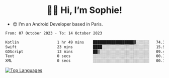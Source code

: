 <h1 align="center"> 👋🏽 Hi, I’m Sophie! </h1>  

- 😊 I’m an Android Developer based in Paris.

<!--START_SECTION:waka-->

```txt
From: 07 October 2023 - To: 14 October 2023

Kotlin                 1 hr 49 mins    ██████████████████▓░░░░░░   74.35 %
Swift                  23 mins         ████░░░░░░░░░░░░░░░░░░░░░   15.93 %
GDScript               13 mins         ██▒░░░░░░░░░░░░░░░░░░░░░░   09.41 %
Text                   0 secs          ░░░░░░░░░░░░░░░░░░░░░░░░░   00.13 %
XML                    0 secs          ░░░░░░░░░░░░░░░░░░░░░░░░░   00.11 %
```

<!--END_SECTION:waka-->

<!-- [![My GitHub stats](https://github-readme-stats.vercel.app/api?username=sophicapri&show_icons=true&theme=buefy)](https://github.com/anuraghazra/github-readme-stats) -->

[![Top Languages](https://github-readme-stats.vercel.app/api/top-langs/?username=sophicapri&langs_count=2&layout=compact)](https://github.com/anuraghazra/github-readme-stats) 

<!-- ![](https://github-readme-streak-stats.herokuapp.com/?user=sophicapri) -->
